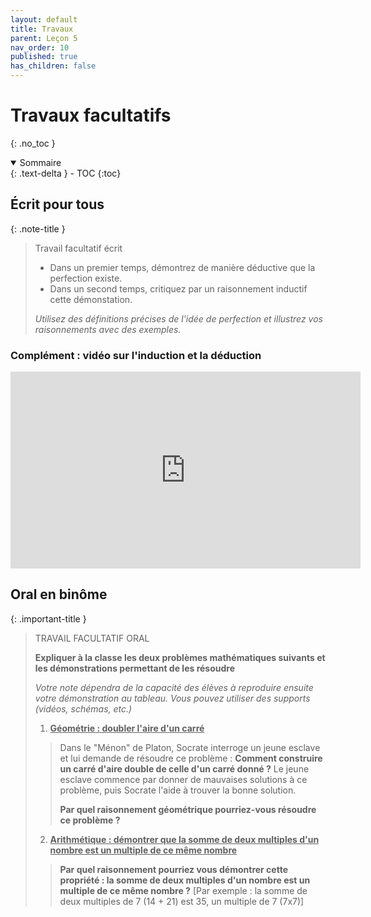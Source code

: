 ```yaml
---
layout: default
title: Travaux
parent: Leçon 5
nav_order: 10
published: true
has_children: false
---
```

# Travaux facultatifs 
{: .no_toc }

<details open markdown="block">
  <summary>
    Sommaire
  </summary>
  {: .text-delta }
- TOC
{:toc}
</details>

## Écrit pour tous


{: .note-title }
> Travail facultatif écrit
>
> - Dans un premier temps, démontrez de manière déductive que la perfection existe.   
> - Dans un second temps, critiquez par un raisonnement inductif cette démonstation.   
> 
> *Utilisez des définitions précises de l'idée de perfection et illustrez vos raisonnements avec des exemples.*


### Complément : vidéo sur l'induction et la déduction

<iframe width="560" height="315" src="https://www.youtube.com/embed/bK9PvAWRYg8?si=MPmBgXVtyaQQfNmA" title="YouTube video player" frameborder="0" allow="accelerometer; autoplay; clipboard-write; encrypted-media; gyroscope; picture-in-picture; web-share" allowfullscreen></iframe>

## Oral en binôme

{: .important-title }
> TRAVAIL FACULTATIF ORAL
>
> **Expliquer à la classe les deux problèmes mathématiques suivants et les démonstrations permettant de les résoudre**
>
> *Votre note dépendra de la capacité des élèves à reproduire ensuite votre démonstration au tableau. Vous pouvez utiliser des supports (vidéos, schémas, etc.)*
>
> 1. **<u>Géométrie : doubler l'aire d'un carré</u>**
>>
>> Dans le "Ménon" de Platon, Socrate interroge un jeune esclave et lui demande de résoudre ce problème : **Comment construire un carré d'aire double de celle d'un carré donné ?** Le jeune esclave commence par donner de mauvaises solutions à ce problème, puis Socrate l'aide à trouver la bonne solution.
>>
>> **Par quel raisonnement géométrique pourriez-vous résoudre ce problème ?**
>
> 2. **<u>Arithmétique : démontrer que la somme de deux multiples d'un nombre est un multiple de ce même nombre</u>** 
>>
>>**Par quel raisonnement pourriez vous démontrer cette propriété : la somme de deux multiples d'un nombre est un multiple de ce même nombre ?** [Par exemple : la somme de deux multiples de 7 (14 + 21) est 35, un multiple de 7 (7x7)]

